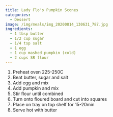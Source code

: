 ```yaml
---
title: Lady Flo's Pumpkin Scones
categories:
  - Dessert
image: /img/meals/img_20200814_130631_787.jpg
ingredients:
  - 1 tbsp butter
  - 1/2 cup sugar
  - 1/4 tsp salt
  - 1 egg
  - 1 cup mashed pumpkin (cold)
  - 2 cups SR flour
---
```

1. Preheat oven 225-250C
2. Beat butter, sugar and salt
3. Add egg and mix
4. Add pumpkin and mix
5. Stir flour until combined
6. Turn onto floured board and cut into squares
7. Place on tray on top shelf for 15-20min
8. Serve hot with butter